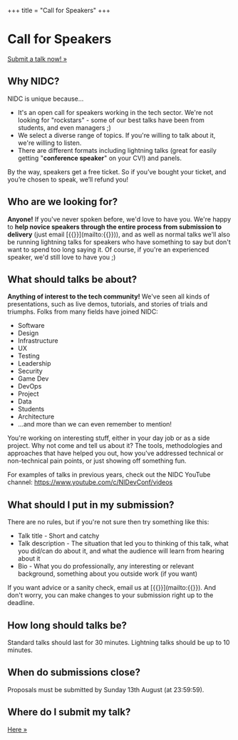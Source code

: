 +++
title = "Call for Speakers"
+++

# Call for Speakers

<a class="btn" href="{{<param cfpurl>}}">Submit a talk now! &raquo;</a>

## Why NIDC?

NIDC is unique because...

- It's an open call for speakers working in the tech sector. We're not looking for "rockstars" - some of our best talks have been from students, and even managers ;)
- We select a diverse range of topics. If you're willing to talk about it, we're willing to listen.
- There are different formats including lightning talks (great for easily getting "**conference speaker**" on your CV!) and panels. 

By the way, speakers get a free ticket. So if you’ve bought your ticket, and you’re chosen to speak, we’ll refund you!

## Who are we looking for?

**Anyone!** If you've never spoken before, we'd love to have you. We're happy to **help novice speakers through the entire process from submission to delivery** (just email [{{<param email>}}](mailto:{{<param email>}})), and as well as normal talks we'll also be running lightning talks for speakers who have something to say but don't want to spend too long saying it. Of course, if you're an experienced speaker, we'd still love to have you ;)

## What should talks be about?

**Anything of interest to the tech community!** We've seen all kinds of presentations, such as live demos, tutorials, and stories of trials and triumphs. Folks from many fields have joined NIDC:
- Software
- Design
- Infrastructure
- UX
- Testing
- Leadership
- Security
- Game Dev
- DevOps
- Project
- Data
- Students
- Architecture
- ...and more than we can even remember to mention!

You're working on interesting stuff, either in your day job or as a side project. Why not come and tell us about it? The tools, methodologies and approaches that have helped you out, how you've addressed technical or non-technical pain points, or just showing off something fun.

For examples of talks in previous years, check out the NIDC YouTube channel: https://www.youtube.com/c/NIDevConf/videos

## What should I put in my submission?

There are no rules, but if you're not sure then try something like this:

* Talk title - Short and catchy
* Talk description - The situation that led you to thinking of this talk, what you did/can do about it, and what the audience will learn from hearing about it
* Bio - What you do professionally, any interesting or relevant background, something about you outside work (if you want)

If you want advice or a sanity check, email us at [{{<param email>}}](mailto:{{<param email>}}). And don't worry, you can make changes to your submission right up to the deadline.

## How long should talks be?

Standard talks should last for 30 minutes. Lightning talks should be up to 10 minutes.

## When do submissions close?

Proposals must be submitted by Sunday 13th August (at 23:59:59).

## Where do I submit my talk?

<a class="btn" href="{{<param cfpurl>}}">Here &raquo;</a>
